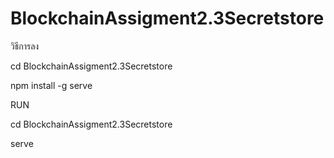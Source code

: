 # BlockchainAssigment2.3Secretstore

วิธีการลง

cd BlockchainAssigment2.3Secretstore

npm install -g serve

RUN

cd BlockchainAssigment2.3Secretstore

serve
